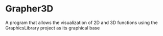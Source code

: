# Grapher3D
A program that allows the visualization of 2D and 3D functions using the GraphicsLibrary project as its graphical base
